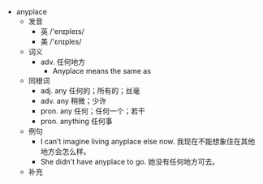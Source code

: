- anyplace
  - 发音
    - 英 /'enɪpleɪs/
    - 美 /'ɛnɪples/
  - 词义
    - adv. 任何地方
      - Anyplace means the same as 
  - 同根词
    - adj. any 任何的；所有的；丝毫
    - adv. any 稍微；少许
    - pron. any 任何；任何一个；若干
    - pron. anything 任何事
  - 例句
    - I can’t imagine living anyplace else now. 我现在不能想象住在其他地方会怎么样。
    - She didn't have anyplace to go. 她没有任何地方可去。
  - 补充